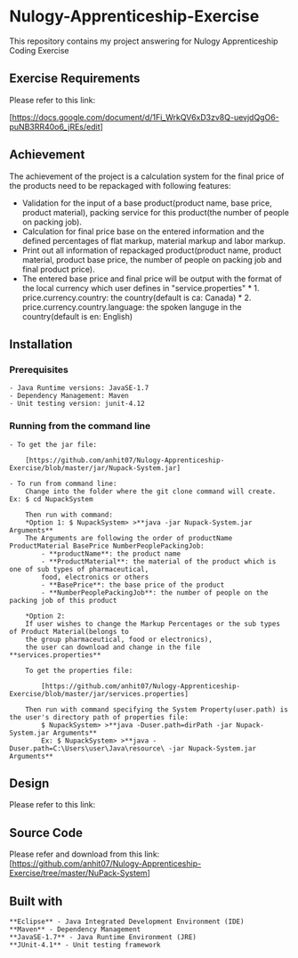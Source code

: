 # Nulogy-Apprenticeship-Exercise
This repository contains my project answering for Nulogy Apprenticeship Coding Exercise 

## Exercise Requirements 
Please refer to this link:

[https://docs.google.com/document/d/1Fi_WrkQV6xD3zv8Q-uevjdQgO6-puNB3RR40o6_jREs/edit]

## Achievement
The achievement of the project is a calculation system for the final price of the products need to be repackaged with following features:
 - Validation for the input of a base product(product name, base price, product material), packing service for this product(the number of people on packing job).
 - Calculation for final price base on the entered information and the defined percentages of flat markup, material markup and labor markup.
 - Print out all information of repackaged product(product name, product material, product base price, the number of people on packing job and final product price).
 - The entered base price and final price will be output with the format of the local currency which user defines in "service.properties"
 		* 1. price.currency.country: the country(default is ca: Canada)
 		* 2. price.currency.country.language: the spoken languge in the country(default is en: English)
 
## Installation
### Prerequisites
	- Java Runtime versions: JavaSE-1.7
	- Dependency Management: Maven
	- Unit testing version: junit-4.12

### Running from the command line
	- To get the jar file: 

		[https://github.com/anhit07/Nulogy-Apprenticeship-Exercise/blob/master/jar/Nupack-System.jar]

	- To run from command line:
		Change into the folder where the git clone command will create. Ex: $ cd NupackSystem

		Then run with command: 
		*Option 1: $ NupackSystem> >**java -jar Nupack-System.jar Arguments**
		The Arguments are following the order of productName ProductMaterial BasePrice NumberPeoplePackingJob: 
			- **productName**: the product name
			- **ProductMaterial**: the material of the product which is one of sub types of pharmaceutical, 
			food, electronics or others
			- **BasePrice**: the base price of the product
			- **NumberPeoplePackingJob**: the number of people on the packing job of this product

		*Option 2: 
		If user wishes to change the Markup Percentages or the sub types of Product Material(belongs to 
		the group pharmaceutical, food or electronics), 
		the user can download and change in the file **services.properties**

		To get the properties file: 

			[https://github.com/anhit07/Nulogy-Apprenticeship-Exercise/blob/master/jar/services.properties]
		
		Then run with command specifying the System Property(user.path) is the user's directory path of properties file:
			$ NupackSystem> >**java -Duser.path=dirPath -jar Nupack-System.jar Arguments**
			Ex: $ NupackSystem> >**java -Duser.path=C:\Users\user\Java\resource\ -jar Nupack-System.jar Arguments**
			
## Design 
Please refer to this link:

## Source Code
Please refer and download from this link:
	[https://github.com/anhit07/Nulogy-Apprenticeship-Exercise/tree/master/NuPack-System]

## Built with
	**Eclipse** - Java Integrated Development Environment (IDE)
	**Maven** - Dependency Management
	**JavaSE-1.7** - Java Runtime Environment (JRE)
	**JUnit-4.1** - Unit testing framework 